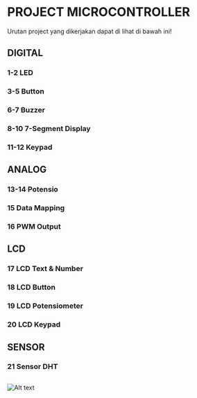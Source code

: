 # PROJECT MICROCONTROLLER

Urutan project yang dikerjakan dapat di lihat di bawah ini!


## DIGITAL
### 1-2   LED 
### 3-5   Button 
### 6-7   Buzzer
### 8-10  7-Segment Display
### 11-12 Keypad 


## ANALOG
### 13-14 Potensio 
### 15    Data Mapping
### 16    PWM Output


## LCD
### 17    LCD Text & Number 
### 18    LCD Button
### 19    LCD Potensiometer
### 20    LCD Keypad


## SENSOR
### 21 Sensor DHT

##

![Alt text](https://media0.giphy.com/media/v1.Y2lkPTc5MGI3NjExaDNvbDI2aGYxdHppYzNnZmdhcDQwcWE5dTg3aHo4aGVwZmVnazlvMCZlcD12MV9pbnRlcm5hbF9naWZfYnlfaWQmY3Q9Zw/XZUnW9AKhvrACNAXVh/giphy.gif)

